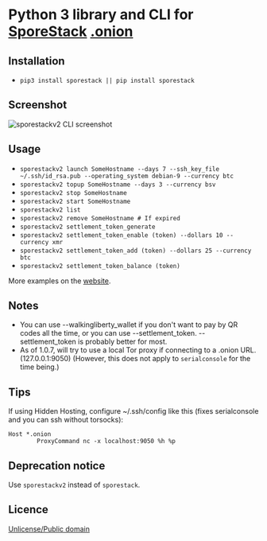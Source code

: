 # Python 3 library and CLI for [SporeStack](https://sporestack.com) [.onion](http://spore64i5sofqlfz5gq2ju4msgzojjwifls7rok2cti624zyq3fcelad.onion)

## Installation

* `pip3 install sporestack || pip install sporestack`

## Screenshot

![sporestackv2 CLI screenshot](https://sporestack.com/static/sporestackv2-screenshot.png)

## Usage

* `sporestackv2 launch SomeHostname --days 7 --ssh_key_file ~/.ssh/id_rsa.pub --operating_system debian-9 --currency btc`
* `sporestackv2 topup SomeHostname --days 3 --currency bsv`
* `sporestackv2 stop SomeHostname`
* `sporestackv2 start SomeHostname`
* `sporestackv2 list`
* `sporestackv2 remove SomeHostname # If expired`
* `sporestackv2 settlement_token_generate`
* `sporestackv2 settlement_token_enable (token) --dollars 10 --currency xmr`
* `sporestackv2 settlement_token_add (token) --dollars 25 --currency btc`
* `sporestackv2 settlement_token_balance (token)`

More examples on the [website](https://sporestack.com).

## Notes

 * You can use --walkingliberty_wallet if you don't want to pay by QR codes all the time, or you can use --settlement_token. --settlement_token is probably better for most.
 * As of 1.0.7, will try to use a local Tor proxy if connecting to a .onion URL. (127.0.0.1:9050) (However, this does not apply to `serialconsole` for the time being.)

## Tips

If using Hidden Hosting, configure ~/.ssh/config like this (fixes serialconsole and you can ssh without torsocks):

```
Host *.onion
        ProxyCommand nc -x localhost:9050 %h %p
```

## Deprecation notice

Use `sporestackv2` instead of `sporestack`.

## Licence

[Unlicense/Public domain](LICENSE.txt)
